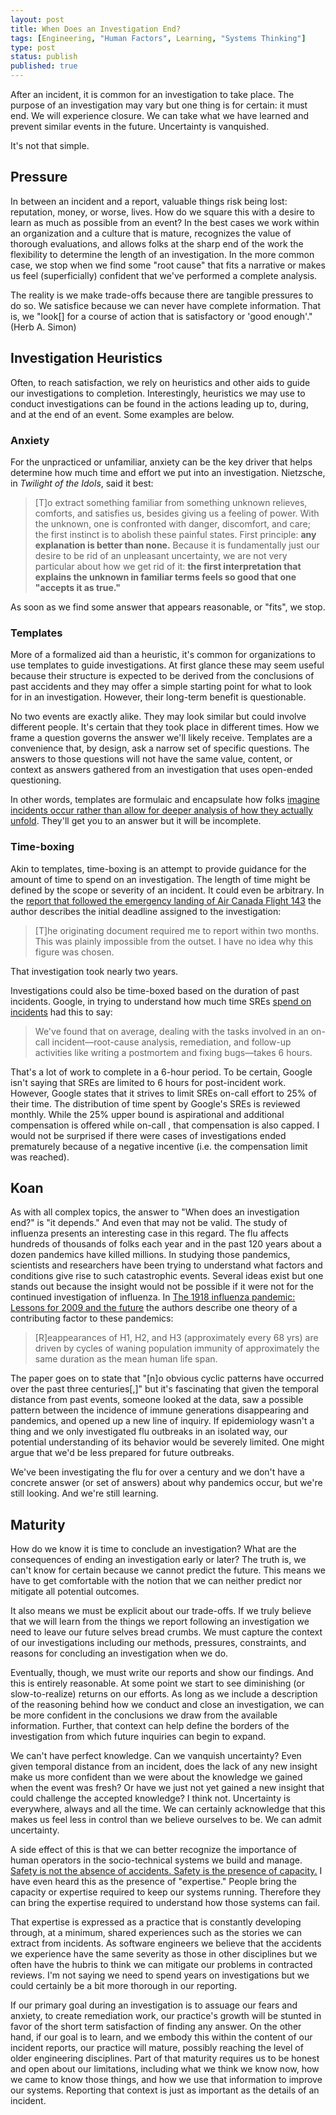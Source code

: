 ```yaml
---
layout: post
title: When Does an Investigation End?
tags: [Engineering, "Human Factors", Learning, "Systems Thinking"]
type: post
status: publish
published: true
---
```


After an incident, it is common for an investigation to take place. The purpose
of an investigation may vary but one thing is for certain: it must end. We
will experience closure. We can take what we have learned and prevent similar
events in the future. Uncertainty is vanquished.

It's not that simple.

## Pressure

In between an incident and a report, valuable things risk being lost:
reputation, money, or worse, lives. How do we square this with a desire to learn
as much as possible from an event? In the best cases we work within an
organization and a culture that is mature, recognizes the value of thorough
evaluations, and allows folks at the sharp end of the work the flexibility to
determine the length of an investigation. In the more common case, we stop when
we find some "root cause" that fits a narrative or makes us feel (superficially)
confident that we've performed a complete analysis.

The reality is we make trade-offs because there are tangible pressures to do so.
We satisfice because we can never have complete information. That is, we "look[]
for a course of action that is satisfactory or 'good enough'." (Herb A. Simon)

## Investigation Heuristics

Often, to reach satisfaction, we rely on heuristics and other aids to guide our
investigations to completion. Interestingly, heuristics we may use to conduct
investigations can be found in the actions leading up to, during, and at the end
of an event.  Some examples are below.

### Anxiety
For the unpracticed or unfamiliar, anxiety can be the key driver that helps
determine how much time and effort we put into an investigation. Nietzsche, in
*Twilight of the Idols*, said it best:

<blockquote>
[T]o extract something familiar from something unknown relieves, comforts, and
satisfies us, besides giving us a feeling of power. With the unknown, one is
confronted with danger, discomfort, and care; the first instinct is to abolish
these painful states. First principle: <b>any explanation is better than none.</b>
Because it is fundamentally just our desire to be rid of an unpleasant
uncertainty, we are not very particular about how we get rid of it: <b>the first
interpretation that explains the unknown in familiar terms feels so good that
one "accepts it as true."</b>
</blockquote>

As soon as we find some answer that appears reasonable, or "fits", we stop.

### Templates

More of a formalized aid than a heuristic, it's common for organizations to
use templates to guide investigations. At first glance these may seem useful
because their structure is expected to be derived from the conclusions of past
accidents and they may offer a simple starting point for what to look for in an
investigation. However, their long-term benefit is questionable.

No two events are exactly alike. They may look similar but could involve
different people. It's certain that they took place in different times. How we
frame a question governs the answer we'll likely receive. Templates are a
convenience that, by design, ask a narrow set of specific questions. The answers
to those questions will not have the same value, content, or context as answers
gathered from an investigation that uses open-ended questioning.

In other words, templates are formulaic and encapsulate how folks [imagine
incidents occur rather than allow for deeper analysis of how they actually
unfold](https://www.adaptivecapacitylabs.com/blog/2018/11/05/incidents-as-we-imagine-them-versus-how-they-actually-are/).
They'll get you to an answer but it will be incomplete.

### Time-boxing

Akin to templates, time-boxing is an attempt to provide guidance for the amount
of time to spend on an investigation. The length of time might be defined by the
scope or severity of an incident. It could even be arbitrary. In the [report that
followed the emergency landing of Air Canada Flight 143](http://data2.collectionscanada.gc.ca/e/e444/e011083519.pdf)
the author describes the initial deadline assigned to the investigation:

<blockquote>
[T]he originating document required me to report within two months. This was
plainly impossible from the outset. I have no idea why this figure was chosen.
</blockquote>

That investigation took nearly two years.

Investigations could also be time-boxed based on the duration of past incidents.
Google, in trying to understand how much time SREs [spend on incidents](https://landing.google.com/sre/sre-book/chapters/being-on-call/)
had this to say:

<blockquote>
We've found that on average, dealing with the tasks involved in an on-call
incident—root-cause analysis, remediation, and follow-up activities like writing
a postmortem and fixing bugs—takes 6 hours.
</blockquote>

That's a lot of work to complete in a 6-hour period. To be certain, Google isn't
saying that SREs are limited to 6 hours for post-incident work. However, Google
states that it strives to limit SREs on-call effort to 25% of their time. The
distribution of time spent by Google's SREs is reviewed monthly. While the 25%
upper bound is aspirational and additional compensation is offered while on-call
, that compensation is also capped. I would not be surprised if there were cases
of investigations ended prematurely because of a negative incentive (i.e. the
compensation limit was reached).

## Koan

As with all complex topics, the answer to "When does an investigation end?" is
"it depends." And even that may not be valid. The study of influenza presents an
interesting case in this regard. The flu affects hundreds of thousands of folks
each year and in the past 120 years about a dozen pandemics have killed millions.
In studying those pandemics, scientists and researchers have been trying to
understand what factors and conditions give rise to such catastrophic events.
Several ideas exist but one stands out because the insight would not be possible
if it were not for the continued investigation of influenza. In [The 1918 influenza
pandemic: Lessons for 2009 and the future](https://www.ncbi.nlm.nih.gov/pmc/articles/PMC3180813/)
the authors describe one theory of a contributing factor to these  pandemics:

<blockquote>
[R]eappearances of H1, H2, and H3 (approximately every 68 yrs) are driven by
cycles of waning population immunity of approximately the same duration as the
mean human life span.
</blockquote>

The paper goes on to state that "[n]o obvious cyclic patterns have occurred over
the past three centuries[,]" but it's fascinating that given the temporal
distance from past events, someone looked at the data, saw a possible pattern
between the incidence of immune generations disappearing and pandemics,
and opened up a new line of inquiry. If epidemiology wasn't a thing and we only
investigated flu outbreaks in an isolated way, our potential understanding of
its behavior would be severely limited. One might argue that we'd be less
prepared for future outbreaks.
 
We've been investigating the flu for over a century and we don't have a concrete
answer (or set of answers) about why pandemics occur, but we're still looking.
And we're still learning.

## Maturity

How do we know it is time to conclude an investigation? What are the
consequences of ending an investigation early or later? The truth is, we can't
know for certain because we cannot predict the future. This means we have to get
comfortable with the notion that we can neither predict nor mitigate all
potential outcomes.

It also means we must be explicit about our trade-offs. If we truly believe that
we will learn from the things we report following an investigation we need to
leave our future selves bread crumbs. We must capture the context of our
investigations including our methods, pressures, constraints, and reasons for
concluding an investigation when we do.

Eventually, though, we must write our reports and show our findings. And this is
entirely reasonable. At some point we start to see diminishing (or slow-to-realize)
returns on our efforts. As long as we include a description of the reasoning
behind how we conduct and close an investigation, we can be more confident in
the conclusions we draw from the available information. Further, that context
can help define the borders of the investigation from which future inquiries can
begin to expand.

We can't have perfect knowledge. Can we vanquish uncertainty? Even given
temporal distance from an incident, does the lack of any new insight make us
more confident than we were about the knowledge we gained when the event was
fresh? Or have we just not yet gained a new insight that could challenge the
accepted knowledge? I think not. Uncertainty is everywhere, always and all the
time. We can certainly acknowledge that this makes us feel less in control than
we believe ourselves to be. We can admit uncertainty.

A side effect of this is that we can better recognize the importance of human
operators in the socio-technical systems we build and manage. [Safety is not the
absence of accidents. Safety is the presence of capacity.](https://www.nerc.com/pa/rrm/hp/2016_Human_Performance_Confrence/1%20-%20NERC_HP_TConklin.pdf)
I have even heard this as the presence of "expertise." People bring the
capacity or expertise required to keep our systems running. Therefore they can
bring the expertise required to understand how those systems can fail.

That expertise is expressed as a practice that is constantly developing through,
at a minimum, shared experiences such as the stories we can extract from
incidents. As software engineers we believe that the accidents we experience
have the same severity as those in other disciplines but we often have the
hubris to think we can mitigate our problems in contracted reviews.
I'm not saying we need to spend years on investigations but we could certainly
be a bit more thorough in our reporting.

If our primary goal during an investigation is to assuage our fears and anxiety,
to create remediation work, our practice's growth will be stunted in favor of
the short term satisfaction of finding any answer. On the other hand, if our
goal is to learn, and we embody this within the content of our incident reports,
our practice will mature, possibly reaching the level of older engineering
disciplines. Part of that maturity requires us to be honest and open about our
limitations, including what we think we know now, how we came to know those
things, and how we use that information to improve our systems. Reporting that
context is just as important as the details of an incident.

